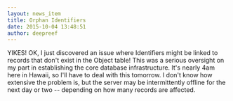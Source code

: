 ```yaml
---
layout: news_item
title: Orphan Identifiers
date: 2015-10-04 13:48:51
author: deepreef
---
```


YIKES!  OK, I just discovered an issue where Identifiers might be linked to records that don't exist in the Object table!  This was a serious oversight on my part in establishing the core database infrastructure.  It's nearly 4am here in Hawaii, so I'll have to deal with this tomorrow. I don't know how extensive the problem is, but the server may be intermittently offline for the next day or two -- depending on how many records are affected.
